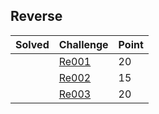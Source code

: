 ## Reverse

| Solved | Challenge | Point |
| --- | --- | --- |
| | [Re001](./Re001) | 20 |
| | [Re002](./Re002) | 15 |
| | [Re003](./Re003) | 20 |
